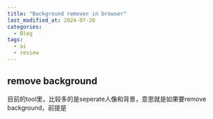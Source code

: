 ```yaml
---
title: "Background remover in browser"
last_modified_at: 2024-07-20
categories:
  - Blog
tags:
  - ai
  - review
---
```


## remove background
目前的tool里，比较多的是seperate人像和背景，意思就是如果要remove background，前提是

